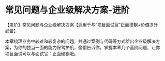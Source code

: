 #  常见问题与企业级解决方案-进阶

【进阶】常见问题与企业级解决方案【适用于与“项目面试官”正面硬钢+价值提升必备】

本章梳理业务中较难和较复杂的问题，并通过案例与代码等方式给出企业级解决方案，为你的独当一面的能力保驾护航，偷偷告诉你，掌握本章几个高阶问题，让你项目面试可以与面试官：正面硬钢哦。

